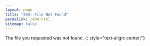 ```yaml
---
layout: page
title: "404: File Not Found"
permalink: /404.html
sitemap: false
---
```

The file you requested was not found.
{: style="text-align: center;"}
